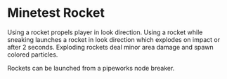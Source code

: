 Minetest Rocket
==========

Using a rocket propels player in look direction.
Using a rocket while sneaking launches a rocket in look direction which explodes on impact or after 2 seconds.
Exploding rockets deal minor area damage and spawn colored particles.

Rockets can be launched from a pipeworks node breaker.
